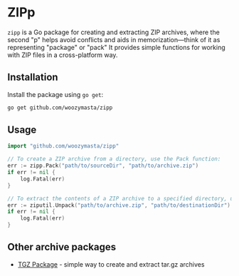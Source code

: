 # ZIPp

`zipp` is a Go package for creating and extracting ZIP archives,
where the second "p" helps avoid conflicts and aids in memorization—think
of it as representing "package" or "pack"
It provides simple functions for working with ZIP files in a cross-platform way.

## Installation

Install the package using `go get`:

```bash
go get github.com/woozymasta/zipp
```

## Usage

```go
import "github.com/woozymasta/zipp"

// To create a ZIP archive from a directory, use the Pack function:
err := zipp.Pack("path/to/sourceDir", "path/to/archive.zip")
if err != nil {
    log.Fatal(err)
}

// To extract the contents of a ZIP archive to a specified directory, use the Unpack function:
err := ziputil.Unpack("path/to/archive.zip", "path/to/destinationDir")
if err != nil {
    log.Fatal(err)
}
```

## Other archive packages

* [TGZ Package](https://github.com/WoozyMasta/tgz) -
  simple way to create and extract tar.gz archives
